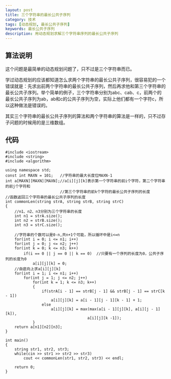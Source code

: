 ```yaml
---
layout: post
title: 三个字符串的最长公共子序列
category: 技术
tags: [动态规划, 最长公共子序列]
keywords: 最长公共子序列
description: 用动态规划求解三个字符串序列的最长公共子序列
---
```


## 算法说明

这个问题是最简单的动态规划问题了，只不过是三个字符串而已。

学过动态规划的应该都知道怎么求两个字符串的最长公共子序列，很容易犯的一个错误就是：先求出前两个字符串的最长公共子序列，然后再求他和第三个字符串的最长公共子序列。举个简单的例子，三个字符串分别为abc、cab、c，前两个的最长公共子序列为ab，ab和c的公共子序列为空，实际上他们都有一个字符c，所以这种做法是错误的。

其实三个字符串的最长公共子序列的算法和两个字符串的算法是一样的，只不过存子问题的时候用的是三维数组。

## 代码

    #include <iostream>
    #include <string>
    #include <algorithm>

    using namespace std;
    const int MAXN = 101;	//字符串的最大长度位MAXN-1
    int a[MAXN][MAXN][MAXN];//a[i][j][k]表示第一个字符串的前i个字符，第二个字符串的前j个字符和
                            //第三个字符串的前k个字符的最长公共子序列的长度
    //函数返回三个字符串的最长公共子序列的长度
    int commonLen(string strA, string strB, string strC)
    {
        //n1、n2、n3分别为三个字符串的长度
        int n1 = strA.size();
        int n2 = strB.size();
        int n3 = strC.size();

        //字符串的个数可以是0-n,共n+1个可能，所以循环中是i<=n
        for(int i = 0; i <= n1; i++)
        for(int j = 0; j <= n2; j++)
        for(int k = 0; k <= n3; k++)
            if(i == 0 || j == 0 || k == 0)	//只要有一个序列的长度为0，公共子序列的长度为0
                a[i][j][k] = 0;
        //自底向上求a[i][j][k]
        for(int i = 1; i <= n1; i++)
            for(int j = 1; j <= n2; j++)
                for(int k = 1; k <= n3; k++)
                {
                    if(strA[i - 1] == strB[j - 1] && strB[j - 1] == strC[k - 1])
                        a[i][j][k] = a[i - 1][j - 1][k - 1] + 1;
                    else 
                        a[i][j][k] = max(max(a[i - 1][j][k], a[i][j - 1][k]),
                                        a[i][j][k -1]);
                }
        return a[n1][n2][n3];
    }

    int main()
    {
        string str1, str2, str3;
        while(cin >> str1 >> str2 >> str3)
            cout << commonLen(str1, str2, str3) << endl;

        return 0;
    }